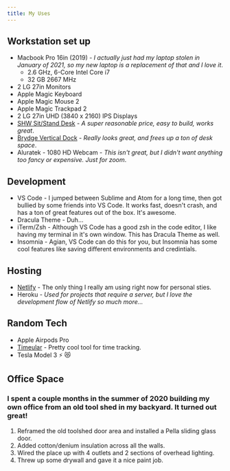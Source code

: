 ```yaml
---
title: My Uses
---
```


## Workstation set up
* Macbook Pro 16in (2019) - _I actually just had my laptop stolen in January of 2021, so my new laptop is a replacement of that and I love it_.
    * 2.6 GHz, 6-Core Intel Core i7
    * 32 GB 2667 MHz
* 2 LG 27in Monitors
* Apple Magic Keyboard
* Apple Magic Mouse 2
* Apple Magic Trackpad 2
* 2 LG 27in UHD (3840 x 2160) IPS Displays
* [SHW Sit/Stand Desk](https://www.amazon.com/gp/product/B07GVRKCWP/ref=ppx_yo_dt_b_search_asin_title?ie=UTF8&psc=1) - _A super reasonable price, easy to build, works great_.
* [Brydge Vertical Dock](https://www.brydge.com/products/macbook-vertical-dock) - _Really looks great, and frees up a ton of desk space_.
* Aluratek - 1080 HD Webcam - _This isn't great, but I didn't want anything too fancy or expensive. Just for zoom_.
## Development
* VS Code - I jumped between Sublime and Atom for a long time, then got bullied by some friends into VS Code. It works fast, doesn't crash, and has a ton of great features out of the box. It's awesome.
* Dracula Theme - Duh...
* iTerm/Zsh - Although VS Code has a good zsh in the code editor, I like having my terminal in it's own window. This has Dracula Theme as well.
* Insomnia - Agian, VS Code can do this for you, but Insomnia has some cool features like saving different environments and credintials.
## Hosting
* [Netlify](https://www.netlify.com) - The only thing I really am using right now for personal sties.
* Heroku - _Used for projects that require a server, but I love the development flow of Netlify so much more..._
## Random Tech
* Apple Airpods Pro
* [Timeular](https://timeular.com/) - Pretty cool tool for time tracking.
* Tesla Model 3 ⚡️ 😻
## Office Space
### I spent a couple months in the summer of 2020 building my own office from an old tool shed in my backyard. It turned out great!
1. Reframed the old toolshed door area and installed a Pella sliding glass door.
2. Added cotton/denium insulation across all the walls.
3. Wired the place up with 4 outlets and 2 sections of overhead lighting.
4. Threw up some drywall and gave it a nice paint job.
